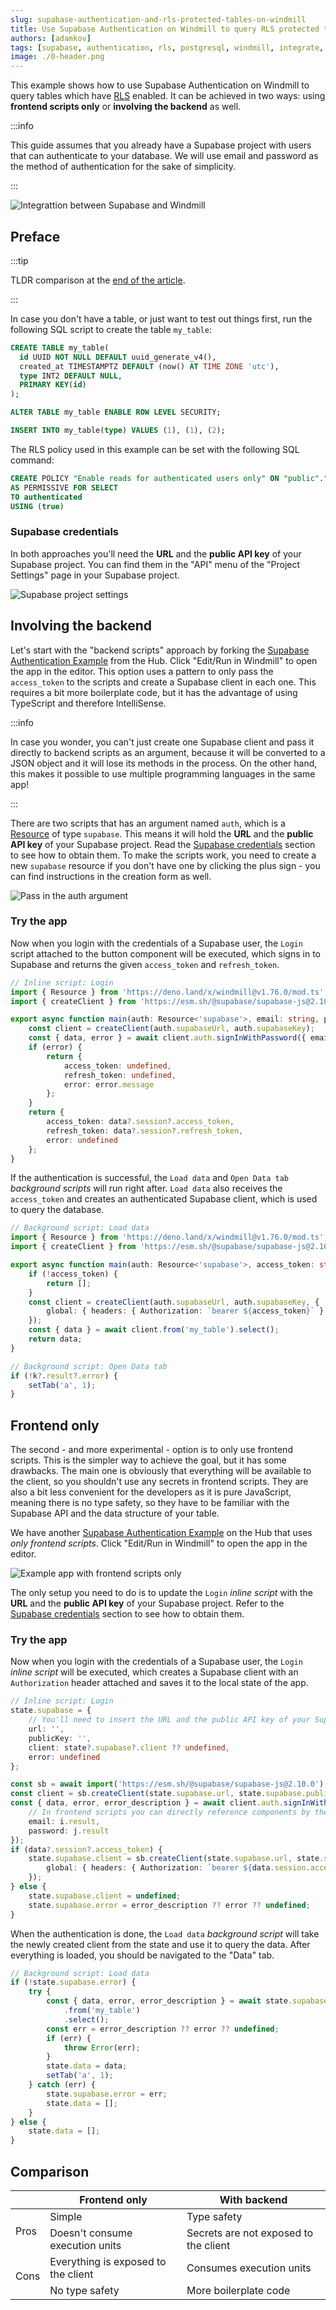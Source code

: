 ```yaml
---
slug: supabase-authentication-and-rls-protected-tables-on-windmill
title: Use Supabase Authentication on Windmill to query RLS protected tables
authors: [adamkov]
tags: [supabase, authentication, rls, postgresql, windmill, integrate, connect, v2]
image: ./0-header.png
---
```


This example shows how to use Supabase Authentication on Windmill to query tables which have
[RLS](https://supabase.com/docs/guides/auth/row-level-security) enabled. It can be achieved in two
ways: using **frontend scripts only** or **involving the backend** as well.

<!--truncate-->

:::info

This guide assumes that you already have a Supabase project with users that can
authenticate to your database. We will use email and password as the method of authentication for
the sake of simplicity.

:::

![Integrattion between Supabase and Windmill](./0-header.png 'Use Supabase Auth with Windmill')

## Preface

:::tip

TLDR comparison at the [end of the article](#comparison).

:::

In case you don't have a table, or just want to test out things first, run the following SQL
script to create the table `my_table`:

```sql
CREATE TABLE my_table(
  id UUID NOT NULL DEFAULT uuid_generate_v4(),
  created_at TIMESTAMPTZ DEFAULT (now() AT TIME ZONE 'utc'),
  type INT2 DEFAULT NULL,
  PRIMARY KEY(id)
);

ALTER TABLE my_table ENABLE ROW LEVEL SECURITY;

INSERT INTO my_table(type) VALUES (1), (1), (2);
```

The RLS policy used in this example can be set with the following SQL command:

```sql
CREATE POLICY "Enable reads for authenticated users only" ON "public"."my_table"
AS PERMISSIVE FOR SELECT
TO authenticated
USING (true)
```

### Supabase credentials

In both approaches you'll need the **URL** and the **public API key** of your Supabase
project. You can find them in the "API" menu of the "Project Settings" page in your Supabase project.

![Supabase project settings](./1-sb-settings.png 'Supabase project settings')

## Involving the backend

Let's start with the "backend scripts" approach by forking the
[Supabase Authentication Example][supabase-auth-be-example] from the Hub. Click "Edit/Run in
Windmill" to open the app in the editor. This option uses a pattern to only pass the `access_token`
to the scripts and create a Supabase client in each one. This requires a bit more boilerplate
code, but it has the advantage of using TypeScript and therefore IntelliSense.

:::info

In case you wonder, you can't just create one Supabase client and pass it directly to backend
scripts as an argument, because it will be converted to a JSON object and it will lose its methods
in the process. On the other hand, this makes it possible to use multiple programming languages in
the same app!

:::

There are two scripts that has an argument named `auth`, which is a [Resource][resource-doc] of
type `supabase`. This means it will hold the **URL** and the **public API key** of your
Supabase project. Read the [Supabase credentials](#supabase-credentials) section to see how to
obtain them. To make the scripts work, you need to create a new `supabase` resource if you don't
have one by clicking the plus sign - you can find instructions in the creation form as well.

![Pass in the auth argument](./2-wm-args.png 'Pass in the auth argument')

### Try the app

Now when you login with the credentials of a Supabase user, the `Login` script attached to the
button component will be executed, which signs in to Supabase and returns the given `access_token`
and `refresh_token`.

```typescript
// Inline script: Login
import { Resource } from 'https://deno.land/x/windmill@v1.76.0/mod.ts';
import { createClient } from 'https://esm.sh/@supabase/supabase-js@2.10.0';

export async function main(auth: Resource<'supabase'>, email: string, password: string) {
	const client = createClient(auth.supabaseUrl, auth.supabaseKey);
	const { data, error } = await client.auth.signInWithPassword({ email, password });
	if (error) {
		return {
			access_token: undefined,
			refresh_token: undefined,
			error: error.message
		};
	}
	return {
		access_token: data?.session?.access_token,
		refresh_token: data?.session?.refresh_token,
		error: undefined
	};
}
```

If the authentication is successful, the `Load data` and `Open Data tab`
_background scripts_ will run right after. `Load data` also receives the `access_token` and
creates an authenticated Supabase client, which is used to query the database.

```typescript
// Background script: Load data
import { Resource } from 'https://deno.land/x/windmill@v1.76.0/mod.ts';
import { createClient } from 'https://esm.sh/@supabase/supabase-js@2.10.0';

export async function main(auth: Resource<'supabase'>, access_token: string) {
	if (!access_token) {
		return [];
	}
	const client = createClient(auth.supabaseUrl, auth.supabaseKey, {
		global: { headers: { Authorization: `bearer ${access_token}` } }
	});
	const { data } = await client.from('my_table').select();
	return data;
}
```

```typescript
// Background script: Open Data tab
if (!k?.result?.error) {
	setTab('a', 1);
}
```

## Frontend only

The second - and more experimental - option is to only use frontend scripts.
This is the simpler way to achieve the goal, but it has some drawbacks. The main one is obviously
that everything will be available to the client, so you shouldn't use any secrets in frontend
scripts. They are also a bit less convenient for the developers as it is pure JavaScript, meaning
there is no type safety, so they have to be familiar with the Supabase API and the data structure
of your table.

We have another [Supabase Authentication Example][supabase-auth-fe-example] on the Hub that uses
_only frontend scripts_. Click "Edit/Run in Windmill" to open the app in the editor.

![Example app with frontend scripts only](./3-wm-default-fe.png 'Example app with frontend scripts only')

The only setup you need to do is to update the `Login` _inline script_ with the **URL** and the
**public API key** of your Supabase project. Refer to the
[Supabase credentials](#supabase-credentials) section to see how to obtain them.

### Try the app

Now when you login with the credentials of a Supabase user, the `Login` _inline script_ will be
executed, which creates a Supabase client with an `Authorization` header attached and saves it to
the local state of the app.

```typescript
// Inline script: Login
state.supabase = {
	// You'll need to insert the URL and the public API key of your Supabase project here
	url: '',
	publicKey: '',
	client: state?.supabase?.client ?? undefined,
	error: undefined
};

const sb = await import('https://esm.sh/@supabase/supabase-js@2.10.0');
const client = sb.createClient(state.supabase.url, state.supabase.publicKey);
const { data, error, error_description } = await client.auth.signInWithPassword({
	// In frontend scripts you can directly reference components by their IDs
	email: i.result,
	password: j.result
});
if (data?.session?.access_token) {
	state.supabase.client = sb.createClient(state.supabase.url, state.supabase.publicKey, {
		global: { headers: { Authorization: `bearer ${data.session.access_token}` } }
	});
} else {
	state.supabase.client = undefined;
	state.supabase.error = error_description ?? error ?? undefined;
}
```

When the authentication is done, the `Load data` _background script_ will take
the newly created client from the state and use it to query the data. After everything is loaded,
you should be navigated to the "Data" tab.

```typescript
// Background script: Load data
if (!state.supabase.error) {
	try {
		const { data, error, error_description } = await state.supabase.client
			.from('my_table')
			.select();
		const err = error_description ?? error ?? undefined;
		if (err) {
			throw Error(err);
		}
		state.data = data;
		setTab('a', 1);
	} catch (err) {
		state.supabase.error = err;
		state.data = [];
	}
} else {
	state.data = [];
}
```

## Comparison

<table>
	<thead>
		<tr>
			<th></th>
			<th>Frontend only</th>
			<th>With backend</th>
		</tr>
	</thead>
	<tbody>
		<tr>
			<td rowspan="2" style={{fontWeight: 700, borderBottomWidth: '2px'}}>Pros</td>
			<td>Simple</td>
			<td>Type safety</td>
		</tr>
		<tr>
			<td style={{borderBottomWidth: '2px'}}>Doesn't consume execution units</td>
			<td style={{borderBottomWidth: '2px'}}>Secrets are not exposed to the client</td>
		</tr>
		<tr>
			<td rowspan="2" style={{fontWeight: 700}}>Cons</td>
			<td>Everything is exposed to the client</td>
			<td>Consumes execution units</td>
		</tr>
		<tr>
			<td>No type safety</td>
			<td>More boilerplate code</td>
		</tr>
	</tbody>
</table>

<!-- Links -->

[supabase-auth-fe-example]: https://hub.windmill.dev/apps/9/supabase-authentication-example---frontend-scripts-version
[supabase-auth-be-example]: https://hub.windmill.dev/apps/11/supabase-authentication-example---backend-scripts-version
[resource-doc]: https://docs.windmill.dev/docs/core_concepts/resources_and_types
